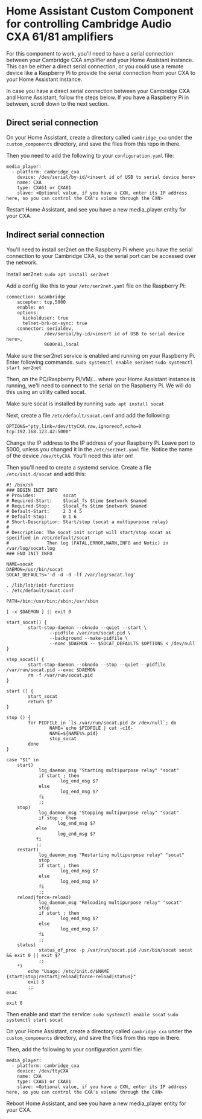 # Home Assistant Custom Component for controlling Cambridge Audio CXA 61/81 amplifiers

For this component to work, you'll need to have a serial connection between your Cambridge CXA amplifier and your Home Assistant instance.
This can be either a direct serial connection, or you could use a remote device like a Raspberry Pi to provide the serial connection from your CXA to your Home Assistant instance. 

In case you have a direct serial connection between your Cambridge CXA and Home Assistant, follow the steps below. If you have a Raspberry Pi in between, scroll down to the next section.

## Direct serial connection

On your Home Assistant, create a directory called `cambridge_cxa` under the `custom_components` directory, and save the files from this repo in there.

Then you need to add the following to your `configuration.yaml` file:

```
media_player:
  - platform: cambridge_cxa
    device: /dev/serial/by-id/<insert id of USB to serial device here>
    name: CXA
    type: CXA61 or CXA81
    slave: <Optional value, if you have a CXN, enter its IP address here, so you can control the CXA's volume through the CXN>
```

Restart Home Assistant, and see you have a new media_player entity for your CXA.


## Indirect serial connection

You'll need to install ser2net on the Raspberry Pi where you have the serial connection to your Cambridge CXA, so the serial port can be accessed over the network.

Install ser2net: `sudo apt install ser2net`


Add a config like this to your `/etc/ser2net.yaml` file on the Raspberry Pi:

```
connection: &cambridge
    accepter: tcp,5000
    enable: on
    options:
      kickolduser: true
      telnet-brk-on-sync: true
    connector: serialdev,
              /dev/serial/by-id/<insert id of USB to serial device here>,
              9600n81,local
```

Make sure the ser2net service is enabled and running on your Raspberry Pi. Enter following commands.
`sudo systemctl enable ser2net`
`sudo systemctl start ser2net`

Then, on the PC/Raspberry Pi/VM/... where your Home Assistant instance is running, we'll need to connect to the serial on the Raspberry Pi. We will do this using an utility called socat.

Make sure socat is installed by running `sudo apt install socat`

Next, create a file `/etc/default/socat.conf` and add the following:

```
OPTIONS="pty,link=/dev/ttyCXA,raw,ignoreeof,echo=0 tcp:192.168.123.42:5000"
```

Change the IP address to the IP address of your Raspberry Pi. Leave port to 5000, unless you changed it in the `/etc/ser2net.yaml` file.
Notice the name of the device `/dev/ttyCXA`. You'll need this later on!

Then you'll need to create a systemd service. Create a file `/etc/init.d/socat` and add this:

```
#! /bin/sh
### BEGIN INIT INFO
# Provides:          socat
# Required-Start:    $local_fs $time $network $named
# Required-Stop:     $local_fs $time $network $named
# Default-Start:     2 3 4 5
# Default-Stop:      0 1 6
# Short-Description: Start/stop (socat a multipurpose relay)
#
# Description: The socat init script will start/stop socat as specified in /etc/default/socat
#              Then log (FATAL,ERROR,WARN,INFO and Notic) in /var/log/socat.log
### END INIT INFO

NAME=socat
DAEMON=/usr/bin/socat
SOCAT_DEFAULTS='-d -d -d -lf /var/log/socat.log'

. /lib/lsb/init-functions
. /etc/default/socat.conf

PATH=/bin:/usr/bin:/sbin:/usr/sbin

[ -x $DAEMON ] || exit 0

start_socat() {
        start-stop-daemon --oknodo --quiet --start \
                --pidfile /var/run/socat.pid \
                --background --make-pidfile \
                --exec $DAEMON -- $SOCAT_DEFAULTS $OPTIONS < /dev/null
}

stop_socat() {
        start-stop-daemon --oknodo --stop --quiet --pidfile /var/run/socat.pid --exec $DAEMON
        rm -f /var/run/socat.pid
}

start () {
        start_socat
        return $?
}

stop () {
        for PIDFILE in `ls /var/run/socat.pid 2> /dev/null`; do
                NAME=`echo $PIDFILE | cut -c16-`
                NAME=${NAME%%.pid}
                stop_socat
        done
}

case "$1" in
    start)
            log_daemon_msg "Starting multipurpose relay" "socat"
            if start ; then
                    log_end_msg $?
            else
                    log_end_msg $?
            fi
            ;;
    stop)
            log_daemon_msg "Stopping multipurpose relay" "socat"
            if stop ; then
                   log_end_msg $?
           else
                   log_end_msg $?
           fi
           ;;
    restart)
            log_daemon_msg "Restarting multipurpose relay" "socat"
            stop
            if start ; then
                    log_end_msg $?
            else
                    log_end_msg $?
            fi
            ;;
    reload|force-reload)
            log_daemon_msg "Reloading multipurpose relay" "socat"
            stop
            if start ; then
                    log_end_msg $?
            else
                    log_end_msg $?
            fi
            ;;
    status)
            status_of_proc -p /var/run/socat.pid /usr/bin/socat socat && exit 0 || exit $?
            ;;
    *)
        echo "Usage: /etc/init.d/$NAME {start|stop|restart|reload|force-reload|status}"
        exit 3
        ;;
esac

exit 0
```

Then enable and start the service:
`sudo systemctl enable socat`
`sudo systemctl start socat`

On your Home Assistant, create a directory called `cambridge_cxa` under the `custom_components` directory, and save the files from this repo in there.

Then, add the following to your configuration.yaml file:

```
media_player:
  - platform: cambridge_cxa
    device: /dev/ttyCXA
    name: CXA
    type: CXA61 or CXA81
    slave: <Optional value, if you have a CXN, enter its IP address here, so you can control the CXA's volume through the CXN>
```

Reboot Home Assistant, and see you have a new media_player entity for your CXA.